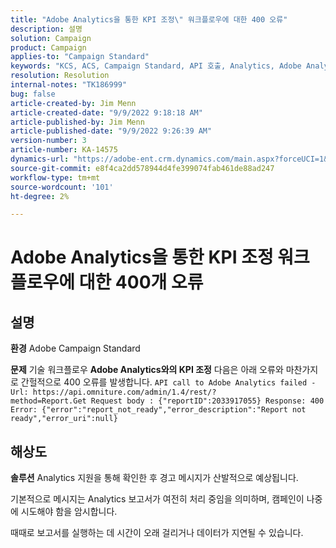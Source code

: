 ```yaml
---
title: "Adobe Analytics을 통한 KPI 조정\" 워크플로우에 대한 400 오류"
description: 설명
solution: Campaign
product: Campaign
applies-to: "Campaign Standard"
keywords: "KCS, ACS, Campaign Standard, API 호출, Analytics, Adobe Analytics을 사용한 KPI 조정, 400 오류"
resolution: Resolution
internal-notes: "TK186999"
bug: false
article-created-by: Jim Menn
article-created-date: "9/9/2022 9:18:18 AM"
article-published-by: Jim Menn
article-published-date: "9/9/2022 9:26:39 AM"
version-number: 3
article-number: KA-14575
dynamics-url: "https://adobe-ent.crm.dynamics.com/main.aspx?forceUCI=1&pagetype=entityrecord&etn=knowledgearticle&id=90e43d53-2030-ed11-9db1-0022480866ad"
source-git-commit: e8f4ca2dd578944d4fe399074fab461de88ad247
workflow-type: tm+mt
source-wordcount: '101'
ht-degree: 2%

---
```


# Adobe Analytics을 통한 KPI 조정 워크플로우에 대한 400개 오류

## 설명


<b>환경</b>
Adobe Campaign Standard

<b>문제</b>
기술 워크플로우 <b>Adobe Analytics와의 KPI 조정</b> 다음은 아래 오류와 마찬가지로 간헐적으로 400 오류를 발생합니다.
`API call to Adobe Analytics failed - Url: https://api.omniture.com/admin/1.4/rest/?method=Report.Get Request body : {"reportID":2033917055} Response: 400 Error: {"error":"report_not_ready","error_description":"Report not ready","error_uri":null}`

## 해상도


<b>솔루션</b>
Analytics 지원을 통해 확인한 후 경고 메시지가 산발적으로 예상됩니다.

기본적으로 메시지는 Analytics 보고서가 여전히 처리 중임을 의미하며, 캠페인이 나중에 시도해야 함을 암시합니다.

때때로 보고서를 실행하는 데 시간이 오래 걸리거나 데이터가 지연될 수 있습니다.
